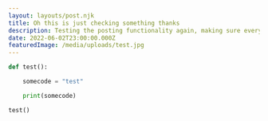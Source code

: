 ```yaml
---
layout: layouts/post.njk
title: Oh this is just checking something thanks
description: Testing the posting functionality again, making sure everything is working okay
date: 2022-06-02T23:00:00.000Z
featuredImage: /media/uploads/test.jpg
---
```

```python
def test():

    somecode = "test"

    print(somecode)

test()
```